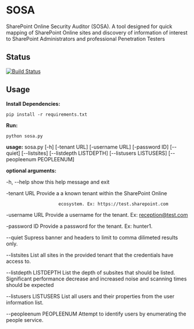 # SOSA
SharePoint Online Security Auditor (SOSA). A tool designed for quick mapping of SharePoint Online sites and discovery of information of interest to SharePoint Administrators and professional Penetration Testers


## Status

[![Build Status](https://travis-ci.org/codingo/SOSA.svg?branch=master)](https://travis-ci.org/codingo/SOSA)

## Usage

**Install Dependencies:**
```
pip install -r requirements.txt
```
**Run:** 
```
python sosa.py 
```
**usage:** sosa.py [-h] [-tenant URL] [-username URL] [-password ID] [--quiet]
               [--listsites] [--listdepth LISTDEPTH] [--listusers LISTUSERS]
               [--peopleenum PEOPLEENUM]

**optional arguments:**

  -h, --help            show this help message and exit
  
  -tenant URL           Provide a a known tenant within the SharePoint Online
  
                        ecosystem. Ex: https://test.sharepoint.com
  -username URL         Provide a username for the tenant. Ex:
                        reception@test.com
                        
  -password ID          Provide a password for the tenant. Ex: hunter1.
  
  --quiet               Supress banner and headers to limit to comma dilimeted
                        results only.
                        
  --listsites           List all sites in the provided tenant that the
                        credentials have access to.
                        
  --listdepth LISTDEPTH
                        List the depth of subsites that should be listed.
                        Significant performance decrease and increased noise
                        and scanning times should be expected
                        
  --listusers LISTUSERS
                        List all users and their properties from the user
                        information list.
                        
  --peopleenum PEOPLEENUM
                        Attempt to identify users by enumerating the people
                        service.
                        
